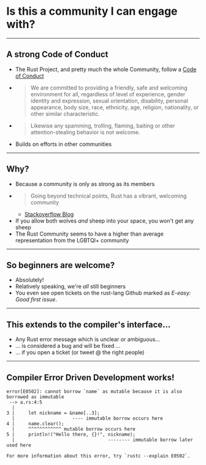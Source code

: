 # Is this a community I can engage with?

---

## A strong Code of Conduct

* The Rust Project, and pretty much the whole Community, follow a [Code of
  Conduct](https://www.rust-lang.org/policies/code-of-conduct)
* > We are committed to providing a friendly, safe and welcoming environment for
  > all, regardless of level of experience, gender identity and expression,
  > sexual orientation, disability, personal appearance, body size, race,
  > ethnicity, age, religion, nationality, or other similar characteristic.
* > Likewise any spamming, trolling, flaming, baiting or other
  > attention-stealing behavior is not welcome.
* Builds on efforts in other communities

---

## Why?

* Because a community is only as strong as its members
* > Going beyond technical points, Rust has a vibrant, welcoming community
  * [Stackoverflow Blog](https://stackoverflow.blog/2020/01/20/what-is-rust-and-why-is-it-so-popular/)
* If you allow both wolves *and* sheep into your space, you won't get any sheep
* The Rust Community seems to have a higher than average representation from the
  LGBTQI+ community

---

## So beginners are welcome?

* Absolutely!
* Relatively speaking, we're *all* still beginners
* You even see open tickets on the rust-lang Github marked as *E-easy: Good
  first issue*.

---

## This extends to the compiler's interface...

* Any Rust error message which is unclear or ambiguous...
* ... is considered a bug and will be fixed ...
* ... if you open a ticket (or tweet @ the right people)

---

## Compiler Error Driven Development works!

```
error[E0502]: cannot borrow `name` as mutable because it is also borrowed as immutable
 --> a.rs:4:5
  |
3 |     let nickname = &name[..3];
  |                     ---- immutable borrow occurs here
4 |     name.clear();
  |     ^^^^^^^^^^^^ mutable borrow occurs here
5 |     println!("Hello there, {}!", nickname);
  |                                  -------- immutable borrow later used here

For more information about this error, try `rustc --explain E0502`.
```
